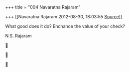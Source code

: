 +++
title = "004 Navaratna Rajaram"

+++
[[Navaratna Rajaram	2012-08-30, 18:03:55 [Source](https://groups.google.com/g/bvparishat/c/AjiZUboo7N8)]]



  
 What good does it do? Enchance the value of your check?



N.S. Rajaram  







